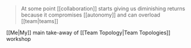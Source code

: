 > At some point [[collaboration]] starts giving us diminishing returns because it compromises [[autonomy]] and can overload [[team|teams]]

[[Me|My]] main take-away of [[Team Topology|Team Topologies]] workshop
